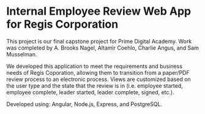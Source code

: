# Internal Employee Review Web App for Regis Corporation

This project is our final capstone project for Prime Digital Academy.  Work was completed by A. Brooks Nagel, Altamir Coehlo, Charlie Angus, and Sam Musselman.

We developed this application to meet the requirements and business needs of Regis Coporation, allowing them to transition from a paper/PDF review process to an electronic process.  Views are customized based on the user type and the state that the review is in (i.e. employee started, employee complete, leader started, leader complete, signed, etc.).

Developed using: Angular, Node.js, Express, and PostgreSQL.
